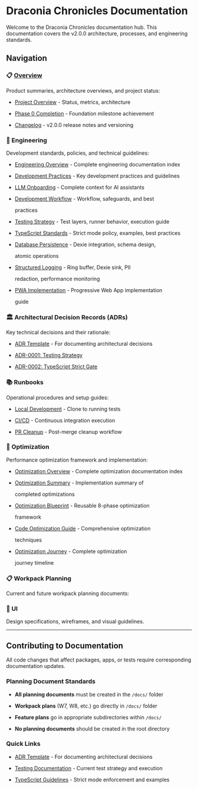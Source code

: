 # Draconia Chronicles Documentation

Welcome to the Draconia Chronicles documentation hub. This documentation covers the v2.0.0
architecture, processes, and engineering standards.

## Navigation

### 📋 [Overview](./overview/README.md)

Product summaries, architecture overviews, and project status:

- [Project Overview](./overview/README.md) - Status, metrics, architecture

- [Phase 0 Completion](./overview/phase0-completion.md) - Foundation milestone achievement

- [Changelog](./overview/changelog.md) - v2.0.0 release notes and versioning

### 🔧 Engineering

Development standards, policies, and technical guidelines:

- [Engineering Overview](./engineering/README.md) - Complete engineering documentation index

- [Development Practices](./engineering/dev-practices.md) - Key development practices and guidelines

- [LLM Onboarding](./engineering/llm-onboarding-complete.md) - Complete context for AI assistants

- [Development Workflow](./engineering/development-workflow.md) - Workflow, safeguards, and best

  practices

- [Testing Strategy](./engineering/testing.md) - Test layers, runner behavior, execution guide

- [TypeScript Standards](./engineering/typescript.md) - Strict mode policy, examples, best practices

- [Database Persistence](./engineering/database-persistence.md) - Dexie integration, schema design,

  atomic operations

- [Structured Logging](./engineering/structured-logging.md) - Ring buffer, Dexie sink, PII

  redaction,
  performance monitoring

- [PWA Implementation](./engineering/pwa-implementation.md) - Progressive Web App implementation

  guide

### 🏛️ Architectural Decision Records (ADRs)

Key technical decisions and their rationale:

- [ADR Template](./adr/TEMPLATE.md) - For documenting architectural decisions

- [ADR-0001: Testing Strategy](./adr/0001-testing-strategy.md)

- [ADR-0002: TypeScript Strict Gate](./adr/0002-typescript-strict-gate.md)

### 📚 Runbooks

Operational procedures and setup guides:

- [Local Development](./runbooks/local-dev.md) - Clone to running tests

- [CI/CD](./runbooks/ci.md) - Continuous integration execution

- [PR Cleanup](./runbooks/pr-cleanup.md) - Post-merge cleanup workflow

### 🚀 Optimization

Performance optimization framework and implementation:

- [Optimization Overview](./optimization/README.md) - Complete optimization documentation index

- [Optimization Summary](./optimization/OPTIMIZATION_SUMMARY.md) - Implementation summary of

  completed optimizations

- [Optimization Blueprint](./optimization/OPTIMIZATION_BLUEPRINT.md) - Reusable 8-phase optimization

  framework

- [Code Optimization Guide](./optimization/CODE_OPTIMIZATION_GUIDE.md) - Comprehensive optimization

  techniques

- [Optimization Journey](./optimization/OPTIMIZATION_JOURNEY_SUMMARY.md) - Complete optimization

  journey timeline

### 📋 Workpack Planning

Current and future workpack planning documents:

### 🎨 UI

Design specifications, wireframes, and visual guidelines.

---

## Contributing to Documentation

All code changes that affect packages, apps, or tests require corresponding documentation
updates.

### Planning Document Standards

- **All planning documents** must be created in the `/docs/` folder

- **Workpack plans** (W7, W8, etc.) go directly in `/docs/` folder

- **Feature plans** go in appropriate subdirectories within `/docs/`

- **No planning documents** should be created in the root directory

### Quick Links

- [ADR Template](./adr/TEMPLATE.md) - For documenting architectural decisions

- [Testing Documentation](./engineering/testing.md) - Current test strategy and execution

- [TypeScript Guidelines](./engineering/typescript.md) - Strict mode enforcement and examples

